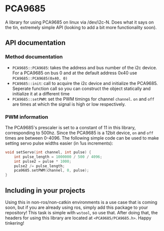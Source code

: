 # PCA9685
A library for using PCA9685 on linux via /dev/i2c-N. Does what it says on the tin, extremely simple API (looking to add a bit more functionality soon).

## API documentation

### Method documentation

- `PCA9685::PCA9685`: takes the address and bus number of the i2c device. For a PCA9685 on bus 0 and at the default address 0x40 use `PCA9685::PCA9685(0x40, 0)`
- `PCA9685::init`: call to acquire the i2c device and initialize the PCA9685. Seperate function call so you can construct the object statically and initialize it at a different time
- `PCA9685::setPWM`: set the PWM timings for channel `channel`. `on` and `off` are times at which the signal is high or low respectively.

### PWM information

The PCA9685's prescaler is set to a constant of 11 in this library, corresponding to 500hz. Since the PCA9685 is a 12bit device, `on` and `off` times are between 0-4096.
The following simple code can be used to make setting servo pulse widths easier (in 1us increments):

```c++
void setServo(int channel, int pulse) {
    int pulse_length = 1000000 / 500 / 4096;
    int pulse2 = pulse * 1000;
    pulse2 /= pulse_length;
    pca9685.setPWM(channel, 0, pulse);
}
```

## Including in your projects

Using this in non-ros/non-catkin environments is a use case that is coming soon, but if you are already using ros, simply add this package to
your repository! This task is simple with `wstool`, so use that. After doing that, the headers for using this library are located at `<PCA9685/PCA9685.h>`. Happy tinkering!
